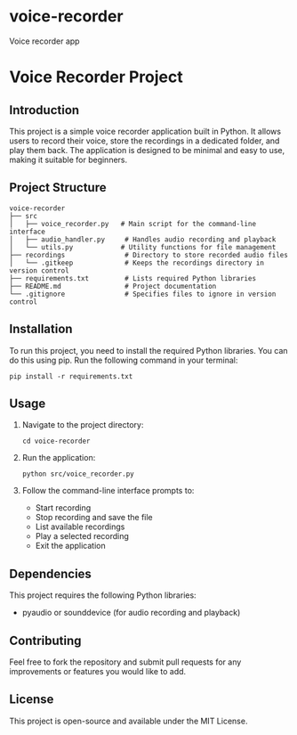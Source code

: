 # voice-recorder
Voice recorder app





# Voice Recorder Project

## Introduction
This project is a simple voice recorder application built in Python. It allows users to record their voice, store the recordings in a dedicated folder, and play them back. The application is designed to be minimal and easy to use, making it suitable for beginners.

## Project Structure
```
voice-recorder
├── src
│   ├── voice_recorder.py   # Main script for the command-line interface
│   ├── audio_handler.py     # Handles audio recording and playback
│   └── utils.py            # Utility functions for file management
├── recordings               # Directory to store recorded audio files
│   └── .gitkeep             # Keeps the recordings directory in version control
├── requirements.txt         # Lists required Python libraries
├── README.md                # Project documentation
└── .gitignore               # Specifies files to ignore in version control
```

## Installation
To run this project, you need to install the required Python libraries. You can do this using pip. Run the following command in your terminal:

```
pip install -r requirements.txt
```

## Usage
1. Navigate to the project directory:
   ```
   cd voice-recorder
   ```

2. Run the application:
   ```
   python src/voice_recorder.py
   ```

3. Follow the command-line interface prompts to:
   - Start recording
   - Stop recording and save the file
   - List available recordings
   - Play a selected recording
   - Exit the application

## Dependencies
This project requires the following Python libraries:
- pyaudio or sounddevice (for audio recording and playback)

## Contributing
Feel free to fork the repository and submit pull requests for any improvements or features you would like to add.

## License
This project is open-source and available under the MIT License.
